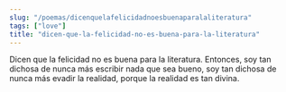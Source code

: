 ```yaml
---
slug: "/poemas/dicenquelafelicidadnoesbuenaparalaliteratura"
tags: ["love"]
title: "dicen-que-la-felicidad-no-es-buena-para-la-literatura"
---
```

Dicen que la felicidad no es buena para la literatura. Entonces, soy tan dichosa de nunca más escribir nada que sea bueno, soy tan dichosa de nunca más evadir la realidad, porque la realidad es tan divina.
